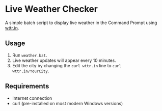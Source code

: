 # Live Weather Checker

A simple batch script to display live weather in the Command Prompt using [wttr.in](https://wttr.in).

## Usage

1. Run `weather.bat`.
2. Live weather updates will appear every 10 minutes.
3. Edit the city by changing the `curl wttr.in` line to `curl wttr.in/YourCity`.

## Requirements

- Internet connection
- curl (pre-installed on most modern Windows versions)

